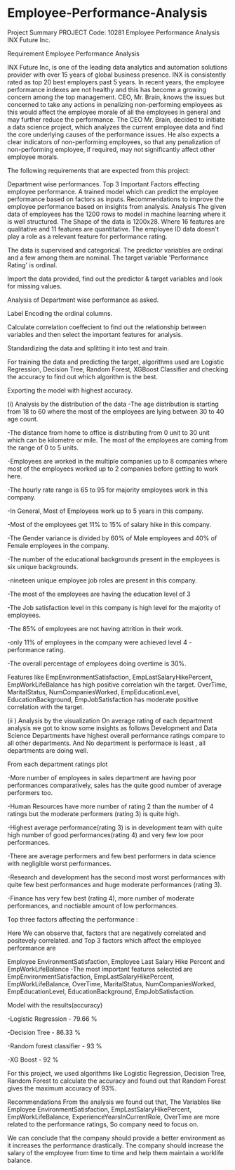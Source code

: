 # Employee-Performance-Analysis
Project Summary
PROJECT Code: 10281 Employee Performance Analysis INX Future Inc.

Requirement
Employee Performance Analysis

INX Future Inc, is one of the leading data analytics and automation solutions provider with over 15 years of global business presence. INX is consistently rated as top 20 best employers past 5 years. In recent years, the employee performance indexes are not healthy and this has become a growing concern among the top management. CEO, Mr. Brain, knows the issues but concerned to take any actions in penalizing non-performing employees as this would affect the employee morale of all the employees in general and may further reduce the performance. The CEO Mr. Brain, decided to initiate a data science project, which analyzes the current employee data and find the core underlying causes of the performance issues. He also expects a clear indicators of non-performing employees, so that any penalization of non-performing employee, if required, may not significantly affect other employee morals.

The following requirements that are expected from this project:

Department wise performances.
Top 3 Important Factors effecting employee performance.
A trained model which can predict the employee performance based on factors as inputs.
Recommendations to improve the employee performance based on insights from analysis.
Analysis
The given data of employees has the 1200 rows to model in machine learning where it is well structured. The Shape of the data is 1200x28. Where 16 features are qualitative and 11 features are quantitative. The employee ID data doesn't play a role as a relevant feature for performance rating.

The data is supervised and categorical. The predictor variables are ordinal and a few among them are nominal. The target variable 'Performance Rating' is ordinal.

Import the data provided, find out the predictor & target variables and look for missing values.

Analysis of Department wise performance as asked.

Label Encoding the ordinal columns.

Calculate correlation coeffecient to find out the relationship between variables and then select the important features for analysis.

Standardizing the data and splitting it into test and train.

For training the data and predicting the target, algorithms used are Logistic Regression, Decision Tree, Random Forest, XGBoost Classifier and checking the accuracy to find out which algorithm is the best.

Exporting the model with highest accuracy.

(i) Analysis by the distribution of the data
-The age distribution is starting from 18 to 60 where the most of the employees are lying between 30 to 40 age count.

-The distance from home to office is distributing from 0 unit to 30 unit which can be kilometre or mile. The most of the employees are coming from the range of 0 to 5 units.

-Employees are worked in the multiple companies up to 8 companies where most of the employees worked up to 2 companies before getting to work here.

-The hourly rate range is 65 to 95 for majority employees work in this company.

-In General, Most of Employees work up to 5 years in this company.

-Most of the employees get 11% to 15% of salary hike in this company.

-The Gender variance is divided by 60% of Male employees and 40% of Female employees in the company.

-The number of the educational backgrounds present in the employees is six unique backgrounds.

-nineteen unique employee job roles are present in this company.

-The most of the employees are having the education level of 3

-The Job satisfaction level in this company is high level for the majority of employees.

-The 85% of employees are not having attrition in their work.

-only 11% of employees in the company were achieved level 4 - performance rating.

-The overall percentage of employees doing overtime is 30%.

Features like EmpEnvironmentSatisfaction, EmpLastSalaryHikePercent, EmpWorkLifeBalance has high positive correlation wih the target. OverTime, MaritalStatus, NumCompaniesWorked, EmpEducationLevel, EducationBackground, EmpJobSatisfaction has moderate positive correlation with the target.

(ii ) Analysis by the visualization
On average rating of each department analysis we got to know some insights as follows Development and Data Science Departments have highest overall performance ratings compare to all other departments. And No department is performace is least , all departments are doing well.

From each department ratings plot

-More number of employees in sales department are having poor performances comparatively, sales has the quite good number of average performers too.

-Human Resources have more number of rating 2 than the number of 4 ratings but the moderate performers (rating 3) is quite high.

-Highest average performance(rating 3) is in development team with quite high number of good performances(rating 4) and very few low poor performances.

-There are average performers and few best performers in data science with negligible worst performances.

-Research and development has the second most worst performances with quite few best performances and huge moderate performances (rating 3).

-Finance has very few best (rating 4), more number of moderate performances, and noctiable amount of low performances.

Top three factors affecting the performance :

Here We can observe that, factors that are negatively correlated and positevely correlated. and Top 3 factors which affect the employee performance are

Employee EnvironmentSatisfaction,
Employee Last Salary Hike Percent and
EmpWorkLifeBalance
-The most important features selected are EmpEnvironmentSatisfaction, EmpLastSalaryHikePercent, EmpWorkLifeBalance, OverTime, MaritalStatus, NumCompaniesWorked, EmpEducationLevel, EducationBackground, EmpJobSatisfaction.

Model with the results(accuracy)

-Logistic Regression - 79.66 %

-Decision Tree - 86.33 %

-Random forest classifier - 93 %

-XG Boost - 92 %

For this project, we used algorithms like Logistic Regression, Decision Tree, Random Forest to calculate the accuracy and found out that Random Forest gives the maximum accuracy of 93%.

Recommendations
From the analysis we found out that, The Variables like Employee EnvironmentSatisfaction, EmpLastSalaryHikePercent, EmpWorkLifeBalance, ExperienceYearsInCurrentRole, OverTime are more related to the performance ratings, So company need to focus on.

We can conclude that the company should provide a better environment as it increases the performance drastically. The company should increase the salary of the employee from time to time and help them maintain a worklife balance.

